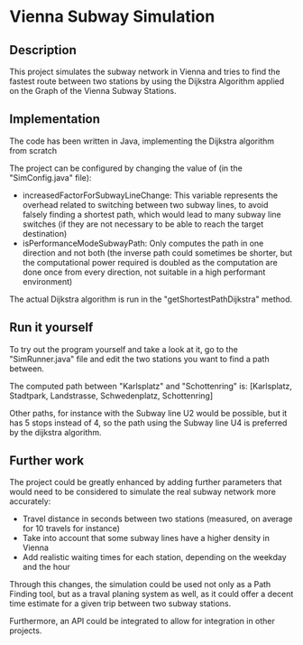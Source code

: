 # Vienna Subway Simulation

## Description
This project simulates the subway network in Vienna and tries to find the fastest route between two stations by using the Dijkstra Algorithm applied on the Graph of the Vienna Subway Stations.

## Implementation

The code has been written in Java, implementing the Dijkstra algorithm from scratch

The project can be configured by changing the value of (in the "SimConfig.java" file):
- increasedFactorForSubwayLineChange: This variable represents the overhead related to switching between two subway lines, to avoid falsely finding a shortest path, which would lead to many subway line switches (if they are not necessary to be able to reach the target destination)
- isPerformanceModeSubwayPath: Only computes the path in one direction and not both (the inverse path could sometimes be shorter, but the computational power required is doubled as the computation are done once from every direction, not suitable in a high performant environment)

The actual Dijkstra algorithm is run in the "getShortestPathDijkstra" method.

## Run it yourself

To try out the program yourself and take a look at it, go to the "SimRunner.java" file and edit the two stations you want to find a path between.

The computed path between "Karlsplatz" and "Schottenring" is:
[Karlsplatz, Stadtpark, Landstrasse, Schwedenplatz, Schottenring]

Other paths, for instance with the Subway line U2 would be possible, but it has 5 stops instead of 4, so the path using the Subway line U4 is preferred by the dijkstra algorithm.

## Further work

The project could be greatly enhanced by adding further parameters that would need to be considered to simulate the real subway network more accurately:
- Travel distance in seconds between two stations (measured, on average for 10 travels for instance)
- Take into account that some subway lines have a higher density in Vienna
- Add realistic waiting times for each station, depending on the weekday and the hour

Through this changes, the simulation could be used not only as a Path Finding tool, but as a traval planing system as well, as it could offer a decent time estimate for a given trip between two subway stations.

Furthermore, an API could be integrated to allow for integration in other projects.
